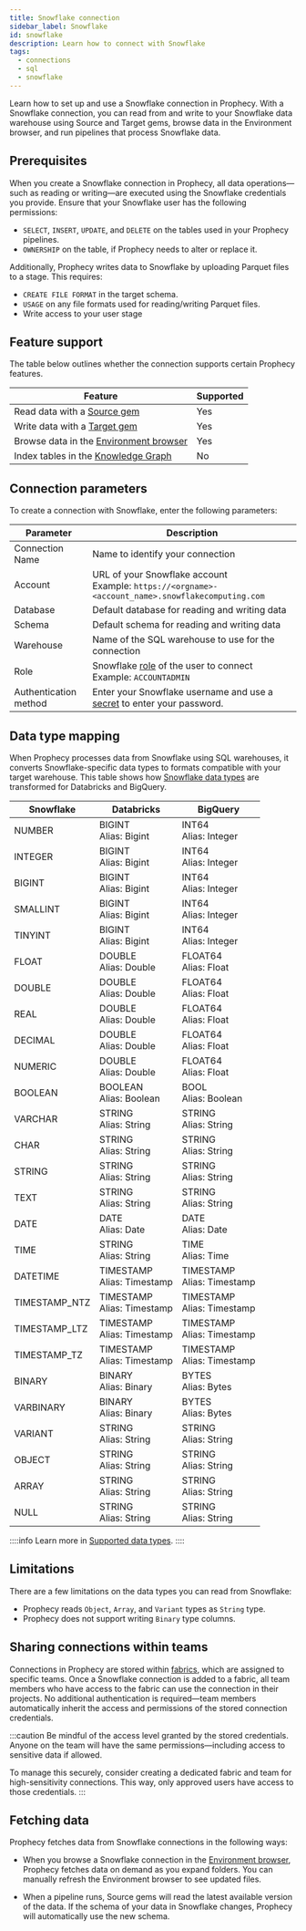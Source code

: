 ```yaml
---
title: Snowflake connection
sidebar_label: Snowflake
id: snowflake
description: Learn how to connect with Snowflake
tags:
  - connections
  - sql
  - snowflake
---
```


Learn how to set up and use a Snowflake connection in Prophecy. With a Snowflake connection, you can read from and write to your Snowflake data warehouse using Source and Target gems, browse data in the Environment browser, and run pipelines that process Snowflake data.

## Prerequisites

When you create a Snowflake connection in Prophecy, all data operations—such as reading or writing—are executed using the Snowflake credentials you provide. Ensure that your Snowflake user has the following permissions:

- `SELECT`, `INSERT`, `UPDATE`, and `DELETE` on the tables used in your Prophecy pipelines.
- `OWNERSHIP` on the table, if Prophecy needs to alter or replace it.

Additionally, Prophecy writes data to Snowflake by uploading Parquet files to a stage. This requires:

- `CREATE FILE FORMAT` in the target schema.
- `USAGE` on any file formats used for reading/writing Parquet files.
- Write access to your user stage

## Feature support

The table below outlines whether the connection supports certain Prophecy features.

| Feature                                                                    | Supported |
| -------------------------------------------------------------------------- | --------- |
| Read data with a [Source gem](/analysts/snowflake)                         | Yes       |
| Write data with a [Target gem](/analysts/snowflake)                        | Yes       |
| Browse data in the [Environment browser](/analysts/project-editor#sidebar) | Yes       |
| Index tables in the [Knowledge Graph](/knowledge-graph)                    | No        |

## Connection parameters

To create a connection with Snowflake, enter the following parameters:

| Parameter             | Description                                                                                                                                    |
| --------------------- | ---------------------------------------------------------------------------------------------------------------------------------------------- |
| Connection Name       | Name to identify your connection                                                                                                               |
| Account               | URL of your Snowflake account<br/>Example: `https://<orgname>-<account_name>.snowflakecomputing.com`                                           |
| Database              | Default database for reading and writing data                                                                                                  |
| Schema                | Default schema for reading and writing data                                                                                                    |
| Warehouse             | Name of the SQL warehouse to use for the connection                                                                                            |
| Role                  | Snowflake [role](https://docs.snowflake.com/en/user-guide/security-access-control-overview) of the user to connect<br/>Example: `ACCOUNTADMIN` |
| Authentication method | Enter your Snowflake username and use a [secret](docs/administration/fabrics/prophecy-fabrics/secrets/secrets.md) to enter your password.      |

## Data type mapping

When Prophecy processes data from Snowflake using SQL warehouses, it converts Snowflake-specific data types to formats compatible with your target warehouse. This table shows how [Snowflake data types](https://docs.snowflake.com/en/sql-reference/intro-summary-data-types) are transformed for Databricks and BigQuery.

| Snowflake     | Databricks                     | BigQuery                       |
| ------------- | ------------------------------ | ------------------------------ |
| NUMBER        | BIGINT<br/>Alias: Bigint       | INT64<br/>Alias: Integer       |
| INTEGER       | BIGINT<br/>Alias: Bigint       | INT64<br/>Alias: Integer       |
| BIGINT        | BIGINT<br/>Alias: Bigint       | INT64<br/>Alias: Integer       |
| SMALLINT      | BIGINT<br/>Alias: Bigint       | INT64<br/>Alias: Integer       |
| TINYINT       | BIGINT<br/>Alias: Bigint       | INT64<br/>Alias: Integer       |
| FLOAT         | DOUBLE<br/>Alias: Double       | FLOAT64<br/>Alias: Float       |
| DOUBLE        | DOUBLE<br/>Alias: Double       | FLOAT64<br/>Alias: Float       |
| REAL          | DOUBLE<br/>Alias: Double       | FLOAT64<br/>Alias: Float       |
| DECIMAL       | DOUBLE<br/>Alias: Double       | FLOAT64<br/>Alias: Float       |
| NUMERIC       | DOUBLE<br/>Alias: Double       | FLOAT64<br/>Alias: Float       |
| BOOLEAN       | BOOLEAN<br/>Alias: Boolean     | BOOL<br/>Alias: Boolean        |
| VARCHAR       | STRING<br/>Alias: String       | STRING<br/>Alias: String       |
| CHAR          | STRING<br/>Alias: String       | STRING<br/>Alias: String       |
| STRING        | STRING<br/>Alias: String       | STRING<br/>Alias: String       |
| TEXT          | STRING<br/>Alias: String       | STRING<br/>Alias: String       |
| DATE          | DATE<br/>Alias: Date           | DATE<br/>Alias: Date           |
| TIME          | STRING<br/>Alias: String       | TIME<br/>Alias: Time           |
| DATETIME      | TIMESTAMP<br/>Alias: Timestamp | TIMESTAMP<br/>Alias: Timestamp |
| TIMESTAMP_NTZ | TIMESTAMP<br/>Alias: Timestamp | TIMESTAMP<br/>Alias: Timestamp |
| TIMESTAMP_LTZ | TIMESTAMP<br/>Alias: Timestamp | TIMESTAMP<br/>Alias: Timestamp |
| TIMESTAMP_TZ  | TIMESTAMP<br/>Alias: Timestamp | TIMESTAMP<br/>Alias: Timestamp |
| BINARY        | BINARY<br/>Alias: Binary       | BYTES<br/>Alias: Bytes         |
| VARBINARY     | BINARY<br/>Alias: Binary       | BYTES<br/>Alias: Bytes         |
| VARIANT       | STRING<br/>Alias: String       | STRING<br/>Alias: String       |
| OBJECT        | STRING<br/>Alias: String       | STRING<br/>Alias: String       |
| ARRAY         | STRING<br/>Alias: String       | STRING<br/>Alias: String       |
| NULL          | STRING<br/>Alias: String       | STRING<br/>Alias: String       |

::::info
Learn more in [Supported data types](/analysts/data-types).
::::

## Limitations

There are a few limitations on the data types you can read from Snowflake:

- Prophecy reads `Object`, `Array`, and `Variant` types as `String` type.
- Prophecy does not support writing `Binary` type columns.

## Sharing connections within teams

Connections in Prophecy are stored within [fabrics](docs/administration/fabrics/prophecy-fabrics/prophecy-fabrics.md), which are assigned to specific teams. Once a Snowflake connection is added to a fabric, all team members who have access to the fabric can use the connection in their projects. No additional authentication is required—team members automatically inherit the access and permissions of the stored connection credentials.

:::caution
Be mindful of the access level granted by the stored credentials. Anyone on the team will have the same permissions—including access to sensitive data if allowed.

To manage this securely, consider creating a dedicated fabric and team for high-sensitivity connections. This way, only approved users have access to those credentials.
:::

## Fetching data

Prophecy fetches data from Snowflake connections in the following ways:

- When you browse a Snowflake connection in the [Environment browser](/analysts/pipelines), Prophecy fetches data on demand as you expand folders. You can manually refresh the Environment browser to see updated files.

- When a pipeline runs, Source gems will read the latest available version of the data. If the schema of your data in Snowflake changes, Prophecy will automatically use the new schema.
